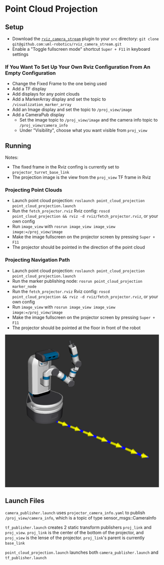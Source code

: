 # Point Cloud Projection

## Setup
* Download the [`rviz_camera_stream`](https://github.com/uml-robotics/rviz_camera_stream) plugin to your `src` directory: `git clone git@github.com:uml-robotics/rviz_camera_stream.git`
* Enable a "Toggle fullscreen mode" shortcut `Super + F11` in keyboard settings
### If You Want To Set Up Your Own Rviz Configuration From An Empty Configuration
* Change the Fixed Frame to the one being used
* Add a TF display
* Add displays for any point clouds
* Add a MarkerArray display and set the topic to `/visualization_marker_array`
* Add an Image display and set the topic to `/proj_view/image`
* Add a CameraPub display
  * Set the image topic to `/proj_view/image` and the camera info topic to `/proj_view/camera_info`
  * Under "Visibility", choose what you want visible from `proj_view`

## Running
Notes:
* The fixed frame in the Rviz confing is currently set to `projector_turret_base_link`
* The projection image is the view from the `proj_view` TF frame in Rviz
### Projecting Point Clouds
* Launch point cloud projection: `roslaunch point_cloud_projection point_cloud_projection.launch`
* Run the `fetch_projector.rviz` Rviz config: `roscd point_cloud_projection && rviz -d rviz/fetch_projector.rviz`, or your own config
* Run `image_view` with `rosrun image_view image_view image:=/proj_view/image`
* Make the image fullscreen on the projector screen by pressing `Super + F11`
* The projector should be pointed in the direction of the point cloud
### Projecting Navigation Path
* Launch point cloud projection: `roslaunch point_cloud_projection point_cloud_projection.launch`
* Run the marker publishing node: `rosrun point_cloud_projection marker_node`
* Run the `fetch_projector.rviz` Rviz config: `roscd point_cloud_projection && rviz -d rviz/fetch_projector.rviz`, or your own config
* Run `image_view` with `rosrun image_view image_view image:=/proj_view/image`
* Make the image fullscreen on the projector screen by pressing `Super + F11`
* The projector should be pointed at the floor in front of the robot

![Image of markers in rviz](images/new_arrows.png "Images of markers in rviz")

## Launch Files
`camera_publisher.launch` uses `projector_camera_info.yaml` to publish `/proj_view/camera_info`, which is a topic of type sensor_msgs::CameraInfo

`tf_publisher.launch` creates 2 static transform publishers `proj_link` and `proj_view`. `proj_link` is the center of the bottom of the projector, and `proj_view` is the lense of the projector. `proj_link`'s parent is currently `base_link`

`point_cloud_projection.launch` launches both `camera_publisher.launch` and `tf_publisher.launch`
